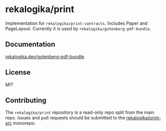 # rekalogika/print

Implementation for `rekalogika/print-contracts`. Includes Paper and PageLayout.
Currently it is used by `rekalogika/gotenberg-pdf-bundle`.

## Documentation

[rekalogika.dev/gotenberg-pdf-bundle](https://rekalogika.dev/gotenberg-pdf-bundle)

## License

MIT

## Contributing

The `rekalogika/print` repository is a read-only repo split from the main repo.
Issues and pull requests should be submitted to the
[rekalogika/print-src](https://github.com/rekalogika/print-src) monorepo.
